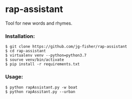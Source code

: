 # rap-assistant
Tool for new words and rhymes.

### Installation:

```
$ git clone https://github.com/jg-fisher/rap-assistant
$ cd rap-assistant
$ virtualenv venv --python=python3.7
$ sourve venv/bin/activate
$ pip install -r requirements.txt
```

### Usage:
```
$ python rapAssistant.py -w boat
$ python rapAssitant.py --urban
```
